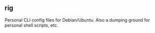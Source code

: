 ## rig
Personal CLI config files for Debian/Ubuntu.
Also a dumping ground for personal shell scripts, etc.
